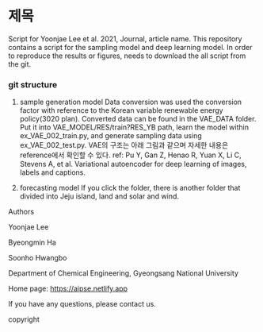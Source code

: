 # 제목

Script for Yoonjae Lee et al. 2021, Journal, article name.
This repository contains a script for the sampling model and deep learning model.
In order to reproduce the results or figures, needs to download the all script from the git.

### git structure
1. sample generation model
Data conversion was used the conversion factor with reference to the Korean variable renewable energy policy(3020 plan). Converted data can be found in the VAE_DATA folder. Put it into VAE_MODEL/RES/train?RES_YB path, learn the model within ex_VAE_002_train.py, and generate sampling data using ex_VAE_002_test.py.
VAE의 구조는 아래 그림과 같으며 자세한 내용은 reference에서 확인할 수 있다.
ref: Pu Y, Gan Z, Henao R, Yuan X, Li C, Stevens A, et al. Variational autoencoder for deep learning of images, labels and captions. 

2. forecasting model
If you click the folder, there is another folder that divided into Jeju island, land and solar and wind.

Authors

Yoonjae Lee

Byeongmin Ha

Soonho Hwangbo

Department of Chemical Engineering, Gyeongsang National University

Home page: https://aipse.netlify.app

If you have any questions, please contact us.


copyright
